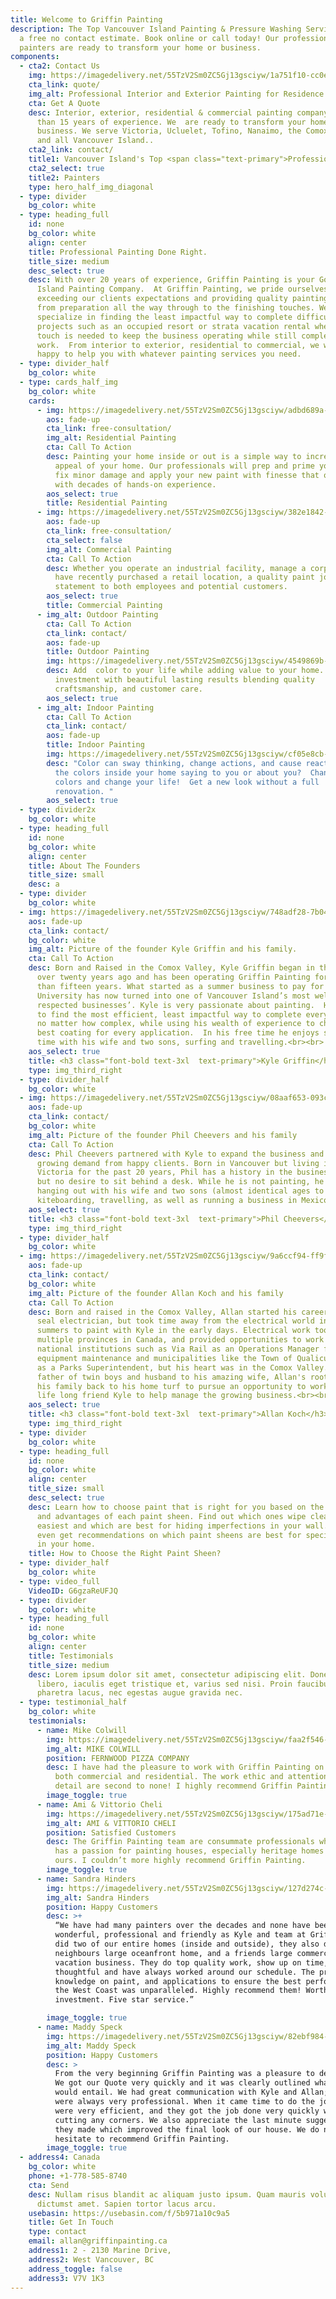 ```yaml
---
title: Welcome to Griffin Painting
description: The Top Vancouver Island Painting & Pressure Washing Services. Get
  a free no contact estimate. Book online or call today! Our professional
  painters are ready to transform your home or business.
components:
  - cta2: Contact Us
    img: https://imagedelivery.net/55TzV2Sm0ZC5Gj13gsciyw/1a751f10-cc0e-448b-314a-a47a3a7c5800/public
    cta_link: quote/
    img_alt: Professional Interior and Exterior Painting for Residence and Commerce
    cta: Get A Quote
    desc: Interior, exterior, residential & commercial painting company with more
      than 15 years of experience. We  are ready to transform your home or
      business. We serve Victoria, Ucluelet, Tofino, Nanaimo, the Comox Valley,
      and all Vancouver Island..
    cta2_link: contact/
    title1: Vancouver Island's Top <span class="text-primary">Professional </span>
    cta2_select: true
    title2: Painters
    type: hero_half_img_diagonal
  - type: divider
    bg_color: white
  - type: heading_full
    id: none
    bg_color: white
    align: center
    title: Professional Painting Done Right.
    title_size: medium
    desc_select: true
    desc: With over 20 years of experience, Griffin Painting is your Go-to Vancouver
      Island Painting Company.  At Griffin Painting, we pride ourselves in
      exceeding our clients expectations and providing quality painting services
      from preparation all the way through to the finishing touches. We
      specialize in finding the least impactful way to complete difficult
      projects such as an occupied resort or strata vacation rental where a soft
      touch is needed to keep the business operating while still completing the
      work.  From interior to exterior, residential to commercial, we would be
      happy to help you with whatever painting services you need.
  - type: divider_half
    bg_color: white
  - type: cards_half_img
    bg_color: white
    cards:
      - img: https://imagedelivery.net/55TzV2Sm0ZC5Gj13gsciyw/adbd689a-8609-48a9-3be9-734c5e291700/cardsHalfImg
        aos: fade-up
        cta_link: free-consultation/
        img_alt: Residential Painting
        cta: Call To Action
        desc: Painting your home inside or out is a simple way to increase the value and
          appeal of your home. Our professionals will prep and prime your home,
          fix minor damage and apply your new paint with finesse that only comes
          with decades of hands-on experience.
        aos_select: true
        title: Residential Painting
      - img: https://imagedelivery.net/55TzV2Sm0ZC5Gj13gsciyw/382e1842-3ea5-484b-54aa-e413d42a5000/cardsHalfImg
        aos: fade-up
        cta_link: free-consultation/
        cta_select: false
        img_alt: Commercial Painting
        cta: Call To Action
        desc: Whether you operate an industrial facility, manage a corporate office or
          have recently purchased a retail location, a quality paint job makes a
          statement to both employees and potential customers.
        aos_select: true
        title: Commercial Painting
      - img_alt: Outdoor Painting
        cta: Call To Action
        cta_link: contact/
        aos: fade-up
        title: Outdoor Painting
        img: https://imagedelivery.net/55TzV2Sm0ZC5Gj13gsciyw/4549869b-f82e-4ed2-54c9-9f57f0d71000/cardsHalfImg
        desc: Add  color to your life while adding value to your home.  Protecting your
          investment with beautiful lasting results blending quality
          craftsmanship, and customer care.
        aos_select: true
      - img_alt: Indoor Painting
        cta: Call To Action
        cta_link: contact/
        aos: fade-up
        title: Indoor Painting
        img: https://imagedelivery.net/55TzV2Sm0ZC5Gj13gsciyw/cf05e8cb-8d7a-48f9-6644-a6eb4cc51900/cardsHalfImg
        desc: "Color can sway thinking, change actions, and cause reactions. What are
          the colors inside your home saying to you or about you?  Change your
          colors and change your life!  Get a new look without a full
          renovation. "
        aos_select: true
  - type: divider2x
    bg_color: white
  - type: heading_full
    id: none
    bg_color: white
    align: center
    title: About The Founders
    title_size: small
    desc: a
  - type: divider
    bg_color: white
  - img: https://imagedelivery.net/55TzV2Sm0ZC5Gj13gsciyw/748adf28-7b04-467b-6f74-ff3266179400/SquareDesktop
    aos: fade-up
    cta_link: contact/
    bg_color: white
    img_alt: Picture of the founder Kyle Griffin and his family.
    cta: Call To Action
    desc: Born and Raised in the Comox Valley, Kyle Griffin began in the industry
      over twenty years ago and has been operating Griffin Painting for more
      than fifteen years. What started as a summer business to pay for
      University has now turned into one of Vancouver Island’s most well
      respected businesses’. Kyle is very passionate about painting.  He strives
      to find the most efficient, least impactful way to complete every project,
      no matter how complex, while using his wealth of experience to choose the
      best coating for every application.  In his free time he enjoys spending
      time with his wife and two sons, surfing and travelling.<br><br>
    aos_select: true
    title: <h3 class="font-bold text-3xl  text-primary">Kyle Griffin</h3><br>
    type: img_third_right
  - type: divider_half
    bg_color: white
  - img: https://imagedelivery.net/55TzV2Sm0ZC5Gj13gsciyw/08aaf653-093c-4cfc-e529-01b8d6117800/cardsHalfImg
    aos: fade-up
    cta_link: contact/
    bg_color: white
    img_alt: Picture of the founder Phil Cheevers and his family
    cta: Call To Action
    desc: Phil Cheevers partnered with Kyle to expand the business and meet the
      growing demand from happy clients. Born in Vancouver but living in
      Victoria for the past 20 years, Phil has a history in the business world
      but no desire to sit behind a desk. While he is not painting, he's also
      hanging out with his wife and two sons (almost identical ages to Kyle's),
      kiteboarding, travelling, as well as running a business in Mexico.<br><br>
    aos_select: true
    title: <h3 class="font-bold text-3xl  text-primary">Phil Cheevers</h3><br>
    type: img_third_right
  - type: divider_half
    bg_color: white
  - img: https://imagedelivery.net/55TzV2Sm0ZC5Gj13gsciyw/9a6ccf94-ff9f-4fdd-edf3-03e3c0c27500/SquareDesktop
    aos: fade-up
    cta_link: contact/
    bg_color: white
    img_alt: Picture of the founder Allan Koch and his family
    cta: Call To Action
    desc: Born and raised in the Comox Valley, Allan started his career as a red
      seal electrician, but took time away from the electrical world in the
      summers to paint with Kyle in the early days. Electrical work took him to
      multiple provinces in Canada, and provided opportunities to work with
      national institutions such as Via Rail as an Operations Manager for
      equipment maintenance and municipalities like the Town of Qualicum Beach
      as a Parks Superintendent, but his heart was in the Comox Valley. As a new
      father of twin boys and husband to his amazing wife, Allan's roots pulled
      his family back to his home turf to pursue an opportunity to work with his
      life long friend Kyle to help manage the growing business.<br><br>
    aos_select: true
    title: <h3 class="font-bold text-3xl  text-primary">Allan Koch</h3><br>
    type: img_third_right
  - type: divider
    bg_color: white
  - type: heading_full
    id: none
    bg_color: white
    align: center
    title_size: small
    desc_select: true
    desc: Learn how to choose paint that is right for you based on the differences
      and advantages of each paint sheen. Find out which ones wipe clean the
      easiest and which are best for hiding imperfections in your wall.  You’ll
      even get recommendations on which paint sheens are best for specific rooms
      in your home.
    title: How to Choose the Right Paint Sheen?
  - type: divider_half
    bg_color: white
  - type: video_full
    VideoID: G6gzaReUFJQ
  - type: divider
    bg_color: white
  - type: heading_full
    id: none
    bg_color: white
    align: center
    title: Testimonials
    title_size: medium
    desc: Lorem ipsum dolor sit amet, consectetur adipiscing elit. Donec quam
      libero, iaculis eget tristique et, varius sed nisi. Proin faucibus
      pharetra lacus, nec egestas augue gravida nec.
  - type: testimonial_half
    bg_color: white
    testimonials:
      - name: Mike Colwill
        img: https://imagedelivery.net/55TzV2Sm0ZC5Gj13gsciyw/faa2f546-e583-4c57-a6cd-68385d00f000/TestimonialBubble
        img_alt: MIKE COLWILL
        position: FERNWOOD PIZZA COMPANY
        desc: I have had the pleasure to work with Griffin Painting on multiple jobs,
          both commercial and residential. The work ethic and attention to
          detail are second to none! I highly recommend Griffin Painting.
        image_toggle: true
      - name: Ami & Vittorio Cheli
        img: https://imagedelivery.net/55TzV2Sm0ZC5Gj13gsciyw/175ad71e-af51-40c4-6a89-f858651e0700/TestimonialBubble
        img_alt: AMI & VITTORIO CHELI
        position: Satisfied Customers
        desc: The Griffin Painting team are consummate professionals who you can tell
          has a passion for painting houses, especially heritage homes like
          ours. I couldn’t more highly recommend Griffin Painting.
        image_toggle: true
      - name: Sandra Hinders
        img: https://imagedelivery.net/55TzV2Sm0ZC5Gj13gsciyw/127d274c-15ee-4836-09c4-47a6559b0600/TestimonialBubble
        img_alt: Sandra Hinders
        position: Happy Customers
        desc: >+
          “We have had many painters over the decades and none have been as
          wonderful, professional and friendly as Kyle and team at Griffin. They
          did two of our entire homes (inside and outside), they also did a
          neighbours large oceanfront home, and a friends large commercial
          vacation business. They do top quality work, show up on time, very
          thoughtful and have always worked around our schedule. The product
          knowledge on paint, and applications to ensure the best performance on
          the West Coast was unparalleled. Highly recommend them! Worth the
          investment. Five star service.”

        image_toggle: true
      - name: Maddy Speck
        img: https://imagedelivery.net/55TzV2Sm0ZC5Gj13gsciyw/82ebf984-0b84-43ba-5fea-42cb748bc300/TestimonialBubble
        img_alt: Maddy Speck
        position: Happy Customers
        desc: >
          From the very beginning Griffin Painting was a pleasure to deal with.
          We got our Quote very quickly and it was clearly outlined what the job
          would entail. We had great communication with Kyle and Allan; they
          were always very professional. When it came time to do the job they
          were very efficient, and they got the job done very quickly without
          cutting any corners. We also appreciate the last minute suggestions
          they made which improved the final look of our house. We do not
          hesitate to recommend Griffin Painting.
        image_toggle: true
  - address4: Canada
    bg_color: white
    phone: +1-778-585-8740
    cta: Send
    desc: Nullam risus blandit ac aliquam justo ipsum. Quam mauris volutpat massa
      dictumst amet. Sapien tortor lacus arcu.
    usebasin: https://usebasin.com/f/5b971a10c9a5
    title: Get In Touch
    type: contact
    email: allan@griffinpainting.ca
    address1: 2 - 2130 Marine Drive,
    address2: West Vancouver, BC
    address_toggle: false
    address3: V7V 1K3
---
```

